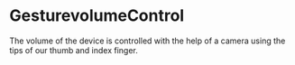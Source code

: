 # GesturevolumeControl
The volume of the device is controlled with the help of a camera using the tips of our thumb and index finger.
